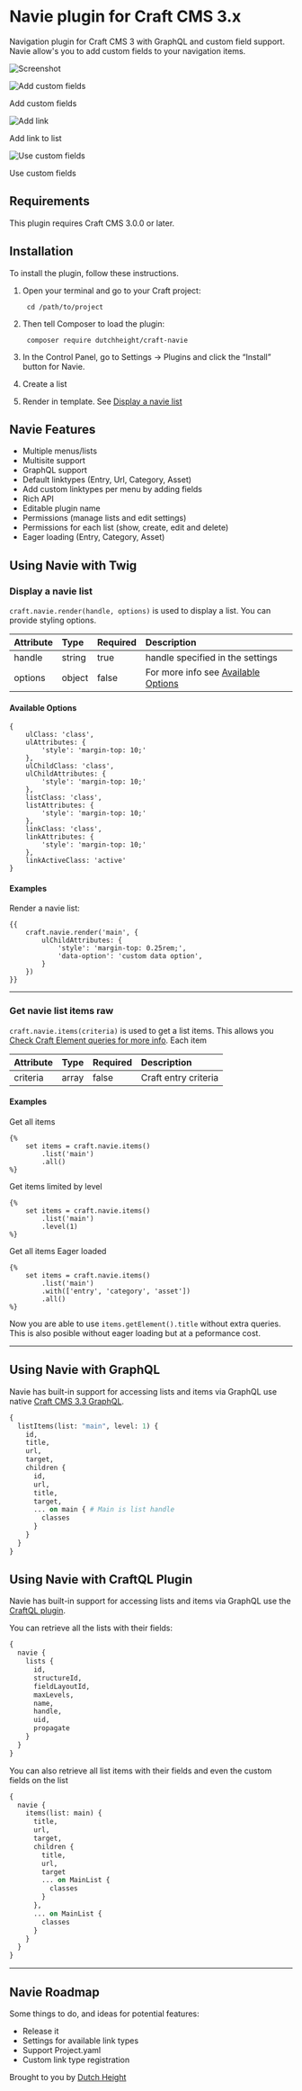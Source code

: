 # Navie plugin for Craft CMS 3.x

Navigation plugin for Craft CMS 3 with GraphQL and custom field support.
Navie allow's you to add custom fields to your navigation items.

![Screenshot](resources/img/plugin-logo.png)

![Add custom fields](resources/img/add-custom-fields.png)

Add custom fields


![Add link](resources/img/create-new-list-item.png)

Add link to list

![Use custom fields](resources/img/create-a-new-list-tem-custom-field.png)

Use custom fields

## Requirements

This plugin requires Craft CMS 3.0.0 or later.

## Installation

To install the plugin, follow these instructions.

1. Open your terminal and go to your Craft project:

        cd /path/to/project

2. Then tell Composer to load the plugin:

        composer require dutchheight/craft-navie

3. In the Control Panel, go to Settings → Plugins and click the “Install” button for Navie.

4. Create a list

5. Render in template. See [Display a navie list](#display-a-navie-list)

## Navie Features
- Multiple menus/lists
- Multisite support
- GraphQL support
- Default linktypes (Entry, Url, Category, Asset)
- Add custom linktypes per menu by adding fields
- Rich API
- Editable plugin name
- Permissions (manage lists and edit settings)
- Permissions for each list (show, create, edit and delete)
- Eager loading (Entry, Category, Asset)

## Using Navie with Twig

### Display a navie list
`craft.navie.render(handle, options)` is used to display a list. You can provide styling options.

| Attribute | Type | Required | Description |
|:----------|:-----|:---------|:------------|
|handle|string|true|handle specified in the settings|
|options|object|false|For more info see [Available Options](#available-options)|

#### Available Options
```twig
{
    ulClass: 'class',
    ulAttributes: {
        'style': 'margin-top: 10;'
    },
    ulChildClass: 'class',
    ulChildAttributes: {
        'style': 'margin-top: 10;'
    },
    listClass: 'class',
    listAttributes: {
        'style': 'margin-top: 10;'
    },
    linkClass: 'class',
    linkAttributes: {
        'style': 'margin-top: 10;'
    },
    linkActiveClass: 'active'
}

```

#### Examples
Render a navie list:
```twig
{{ 
    craft.navie.render('main', {
        ulChildAttributes: {
            'style': 'margin-top: 0.25rem;',
            'data-option': 'custom data option',
        }
    }) 
}}
```
---

### Get navie list items raw
`craft.navie.items(criteria)` is used to get a list items. This allows you  [Check Craft Element queries for more info](https://docs.craftcms.com/v3/dev/element-queries/). Each item 

| Attribute | Type | Required | Description |
|:----------|:-----|:---------|:------------|
|criteria|array|false|Craft entry criteria|


#### Examples
Get all items
```twig
{% 
    set items = craft.navie.items()
        .list('main')
        .all()
%}
```

Get items limited by level
```twig
{% 
    set items = craft.navie.items()
        .list('main')
        .level(1)
%}
```

Get all items Eager loaded
```twig
{%
    set items = craft.navie.items()
        .list('main')
        .with(['entry', 'category', 'asset'])
        .all() 
%}
```

Now you are able to use `items.getElement().title` without extra queries. This is also posible without eager loading but at a peformance cost.

---

## Using Navie with GraphQL
Navie has built-in support for accessing lists and items via GraphQL use native [Craft CMS 3.3 GraphQL](https://docs.craftcms.com/v3/graphql.html).
```graphql
{
  listItems(list: "main", level: 1) {
    id,
    title,
    url,
    target,
    children {
      id,
      url,
      title,
      target,
      ... on main { # Main is list handle
        classes
      }
    }
  }
}
```
## Using Navie with CraftQL Plugin
Navie has built-in support for accessing lists and items via GraphQL use the [CraftQL plugin](https://github.com/markhuot/craftql).

You can retrieve all the lists with their fields:

```graphql
{
  navie {
    lists {
      id,
      structureId,
      fieldLayoutId,
      maxLevels,
      name,
      handle,
      uid,
      propagate
    }
  }
}
```
You can also retrieve all list items with their fields and even the custom fields on the list
```graphql
{
  navie {
    items(list: main) {
      title,
      url,
      target,
      children {
        title,
        url,
        target
        ... on MainList {
          classes
        }
      },
      ... on MainList {
        classes
      }
    }
  }
}
```
---

## Navie Roadmap

Some things to do, and ideas for potential features:

* Release it
* Settings for available link types
* Support Project.yaml
* Custom link type registration

Brought to you by [Dutch Height](https://www.dutchheight.com)

